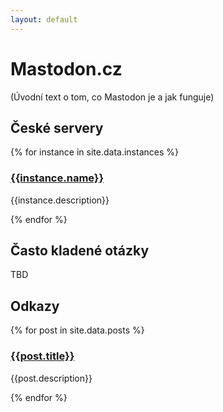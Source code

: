 ```yaml
---
layout: default
---
```


# Mastodon.cz

(Úvodní text o tom, co Mastodon je a jak funguje)

## České servery

{% for instance in site.data.instances %}

<div class="instance">
  <h3><a href="{{instance.url}}">{{instance.name}}</a></h3>
  <p>{{instance.description}}</p>
</div>

{% endfor %}

## Často kladené otázky

TBD

## Odkazy

{% for post in site.data.posts %}

<div class="post">
  <h3><a href="{{post.url}}">{{post.title}}</a></h3>
  <p>{{post.description}}</p>
</div>

{% endfor %}
